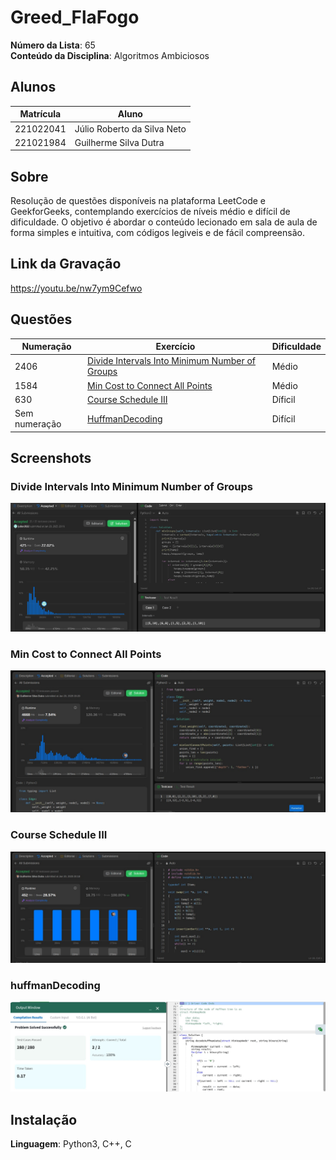 # Greed_FlaFogo

**Número da Lista**: 65<br>
**Conteúdo da Disciplina**: Algoritmos Ambiciosos<br>

## Alunos
|Matrícula | Aluno |
| -- | -- |
| 221022041  | Júlio Roberto da Silva Neto |
| 221021984  | Guilherme Silva Dutra|

## Sobre 
Resolução de questões disponíveis na plataforma LeetCode e GeekforGeeks, contemplando exercícios de níveis médio e difícil de dificuldade. O objetivo é abordar o conteúdo lecionado em sala de aula de forma simples e intuitiva, com códigos legiveis e de fácil compreensão.

## Link da Gravação

https://youtu.be/nw7ym9Cefwo

## Questões

| Numeração | Exercício |  Dificuldade |
| ---- | ----- | ---- |
| 2406 | [Divide Intervals Into Minimum Number of Groups](https://leetcode.com/problems/divide-intervals-into-minimum-number-of-groups/description/) | Médio |
| 1584 | [Min Cost to Connect All Points](https://leetcode.com/problems/min-cost-to-connect-all-points/description/) | Médio|
| 630 | [ Course Schedule III ](https://leetcode.com/problems/course-schedule-iii/description/) | Díficil |
| Sem numeração | [HuffmanDecoding](https://www.geeksforgeeks.org/problems/huffman-decoding/1) | Difícil |


## Screenshots

### Divide Intervals Into Minimum Number of Groups
![Divide Intervals Into Minimum Number of Groups](./leetCode/assets/2406LeetCode.png)

### Min Cost to Connect All Points
![Min Cost to Connect All Points](./leetCode/assets/1584LeetCode.jpeg)

### Course Schedule III 
![Course Schedule III](./leetCode/assets/630leetCode.jpeg)

### huffmanDecoding
![HuffmanDecoding](./leetCode/assets/Huffman.jpeg)

## Instalação 
**Linguagem**: Python3, C++, C





